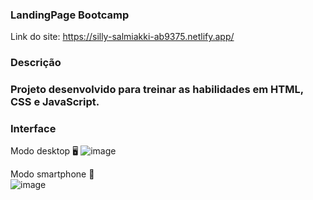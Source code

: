 
<h3>LandingPage Bootcamp</h3>

Link do site: https://silly-salmiakki-ab9375.netlify.app/

<h3>Descrição<h3>

Projeto desenvolvido para treinar as habilidades em HTML, CSS e JavaScript.

<h3>Interface</h3>

Modo desktop 🖥
![image](https://github.com/ViniciusCoradini76/LandingPage-Bootcamp/assets/138939351/dddfd580-e6c7-420f-898c-8348ea0efe1f)

Modo smartphone 📱<br>
![image](https://github.com/ViniciusCoradini76/LandingPage-Bootcamp/assets/138939351/b90350e3-38b8-4a5c-83c9-70beb7ff6370)
